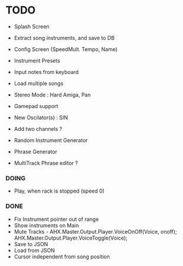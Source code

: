 # TODO

- Splash Screen
- Extract song instruments, and save to DB
- Config Screen (SpeedMult. Tempo, Name)

- Instrument Presets

- Input notes from keyboard

- Load multiple songs

- Stereo Mode : Hard Amiga, Pan
- Gamepad support
- New Oscilator(s) : SIN
- Add two channels ?
- Random Instrument Generator
- Phrase Generator
- MultiTrack Phrase editor ?

### DOING
- Play, when rack is stopped (speed 0)

### DONE
- Fix Instrument pointer out of range
- Show instruments on Main
- Mute Tracks  - AHX.Master.Output.Player.VoiceOnOff(Voice, onoff); AHX.Master.Output.Player.VoiceToggle(Voice);
- Save to JSON
- Load from JSON
- Cursor independent from song position

